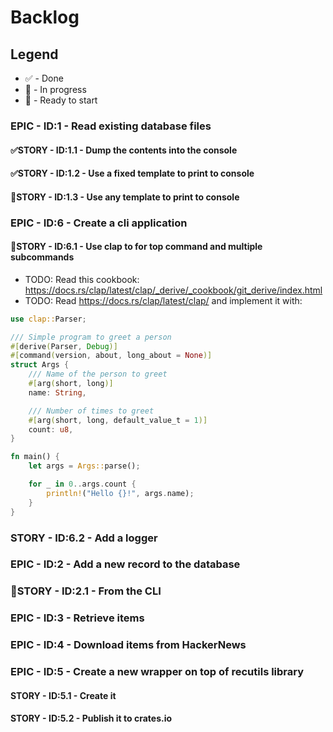 # Backlog
## Legend
* ✅ - Done
* 🚧 - In progress
* 🚀 - Ready to start
### EPIC - ID:1 - Read existing database files
#### ✅STORY - ID:1.1 - Dump the contents into the console
#### ✅STORY - ID:1.2 - Use a fixed template to print to console
#### 🚀STORY - ID:1.3 - Use any template to print to console
### EPIC - ID:6 - Create a cli application
#### 🚧STORY - ID:6.1 - Use clap to for top command and multiple subcommands
* TODO: Read this cookbook: https://docs.rs/clap/latest/clap/_derive/_cookbook/git_derive/index.html
* TODO: Read https://docs.rs/clap/latest/clap/ and implement it with:
```rust
use clap::Parser;

/// Simple program to greet a person
#[derive(Parser, Debug)]
#[command(version, about, long_about = None)]
struct Args {
    /// Name of the person to greet
    #[arg(short, long)]
    name: String,

    /// Number of times to greet
    #[arg(short, long, default_value_t = 1)]
    count: u8,
}

fn main() {
    let args = Args::parse();

    for _ in 0..args.count {
        println!("Hello {}!", args.name);
    }
}
```
### STORY - ID:6.2 - Add a logger
### EPIC - ID:2 - Add a new record to the database
### 🚀STORY - ID:2.1 - From the CLI
### EPIC - ID:3 - Retrieve items
### EPIC - ID:4 - Download items from HackerNews
### EPIC - ID:5 - Create a new wrapper on top of recutils library
#### STORY - ID:5.1 - Create it
#### STORY - ID:5.2 - Publish it to crates.io

